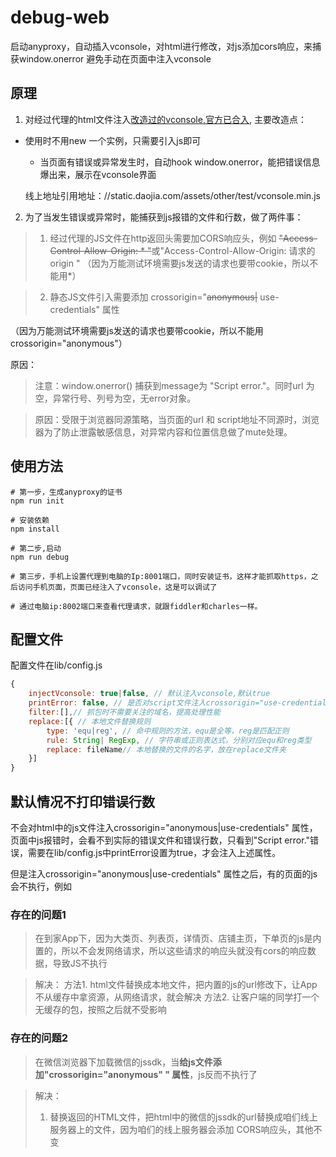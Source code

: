 # debug-web
启动anyproxy，自动插入vconsole，对html进行修改，对js添加cors响应，来捕获window.onerror
避免手动在页面中注入vconsole


## 原理
1. 对经过代理的html文件注入[改造过的vconsole,官方已合入](https://github.com/winnieBear/vconsole),
主要改造点：
- 使用时不用new 一个实例，只需要引入js即可
  - 当页面有错误或异常发生时，自动hook window.onerror，能把错误信息爆出来，展示在vconsole界面

  线上地址引用地址：//static.daojia.com/assets/other/test/vconsole.min.js

2. 为了当发生错误或异常时，能捕获到js报错的文件和行数，做了两件事：

> 1.  经过代理的JS文件在http返回头需要加CORS响应头，例如 <del> "Access-Control-Allow-Origin: * "</del>或"Access-Control-Allow-Origin: 请求的origin "
（因为万能测试环境需要js发送的请求也要带cookie，所以不能用*）

> 2. 静态JS文件引入需要添加 crossorigin="<del>anonymous|</del> use-credentials"  属性

（因为万能测试环境需要js发送的请求也要带cookie，所以不能用crossorigin="anonymous"）

原因：
> 注意：window.onerror() 捕获到message为 "Script error."。同时url 为空，异常行号、列号为空，无error对象。

> 原因：受限于浏览器同源策略，当页面的url 和 script地址不同源时，浏览器为了防止泄露敏感信息，对异常内容和位置信息做了mute处理。


## 使用方法

````
# 第一步，生成anyproxy的证书
npm run init

# 安装依赖
npm install

# 第二步,启动
npm run debug

# 第三步，手机上设置代理到电脑的Ip:8001端口，同时安装证书，这样才能抓取https，之后访问手机页面，页面已经注入了vconsole，这是可以调试了

# 通过电脑ip:8002端口来查看代理请求，就跟fiddler和charles一样。

````

## 配置文件
配置文件在lib/config.js

````js
{
    injectVconsole: true|false, // 默认注入vconsole,默认true
    printError: false, // 是否对script文件注入crossorigin="use-credentials"，默认不注入
    filter:[],// 抓包时不需要关注的域名，提高处理性能
    replace:[{ // 本地文件替换规则
        type: 'equ|reg', // 命中规则的方法，equ是全等，reg是匹配正则
        rule: String| RegExp, // 字符串或正则表达式，分别对应equ和reg类型
        replace: fileName// 本地替换的文件的名字，放在replace文件夹
    }]
}

````

## 默认情况不打印错误行数

不会对html中的js文件注入crossorigin="anonymous|use-credentials"  属性，页面中js报错时，会看不到实际的错误文件和错误行数，只看到"Script error."错误，需要在lib/config.js中printError设置为true，才会注入上述属性。

但是注入crossorigin="anonymous|use-credentials"  属性之后，有的页面的js会不执行，例如

### 存在的问题1
> 在到家App下，因为大类页、列表页，详情页、店铺主页，下单页的js是内置的，所以不会发网络请求，所以这些请求的响应头就没有cors的响应数据，导致JS不执行

> 解决：
> 方法1. html文件替换成本地文件，把内置的js的url修改下，让App不从缓存中拿资源，从网络请求，就会解决
> 方法2. 让客户端的同学打一个无缓存的包，按照之后就不受影响


### 存在的问题2
> 在微信浏览器下加载微信的jssdk，当**给js文件添加"crossorigin="anonymous" " 属性**，js反而不执行了

> 解决：
> 1. 替换返回的HTML文件，把html中的微信的jssdk的url替换成咱们线上服务器上的文件，因为咱们的线上服务器会添加 CORS响应头，其他不变
